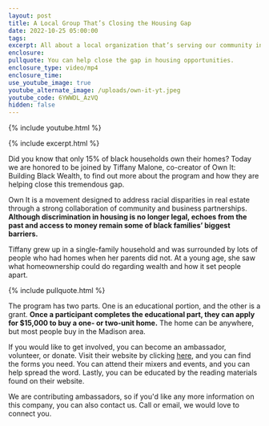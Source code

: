 ```yaml
---
layout: post
title: A Local Group That’s Closing the Housing Gap
date: 2022-10-25 05:00:00
tags:
excerpt: All about a local organization that’s serving our community in great ways.
enclosure:
pullquote: You can help close the gap in housing opportunities.
enclosure_type: video/mp4
enclosure_time:
use_youtube_image: true
youtube_alternate_image: /uploads/own-it-yt.jpeg
youtube_code: 6YWWDL_AzVQ
hidden: false
---
```

{% include youtube.html %}

{% include excerpt.html %}

Did you know that only 15% of black households own their homes? Today we are honored to be joined by Tiffany Malone, co-creator of Own It: Building Black Wealth, to find out more about the program and how they are helping close this tremendous gap.&nbsp;

Own It is a movement designed to address racial disparities in real estate through a strong collaboration of community and business partnerships. **Although discrimination in housing is no longer legal, echoes from the past and access to money remain some of black families’ biggest barriers.**

Tiffany grew up in a single-family household and was surrounded by lots of people who had homes when her parents did not. At a young age, she saw what homeownership could do regarding wealth and how it set people apart.

{% include pullquote.html %}

The program has two parts. One is an educational portion, and the other is a grant. **Once a participant completes the educational part, they can apply for $15,000 to buy a one- or two-unit home.** The home can be anywhere, but most people buy in the Madison area.

If you would like to get involved, you can become an ambassador, volunteer, or donate. Visit their website by clicking [here](https://ownitbbw.com/), and you can find the forms you need. You can attend their mixers and events, and you can help spread the word. Lastly, you can be educated by the reading materials found on their website.&nbsp;

We are contributing ambassadors, so if you'd like any more information on this company, you can also contact us. Call or email, we would love to connect you.